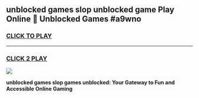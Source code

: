 
## unblocked games slop unblocked game Play Online 👋 Unblocked Games #a9wno
<h3>
<a href="https://premium.freeplayer.one?title=unblocked_games_slop&ref=21F">CLICK TO PLAY</a></h3>
<hr>

<h3>
<a href="https://premium.freeplayer.one?title=unblocked_games_slop&ref=21F">CLICK 2 PLAY</a>
  
</h3>

<a href="https://premium.freeplayer.one?title=unblocked_games_slop&ref=21F/"><img src="https://clearcache.store/games.png"></a>


**unblocked games slop games unblocked: Your Gateway to Fun and Accessible Online Gaming**
